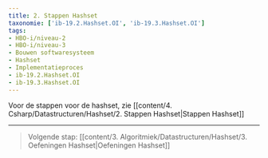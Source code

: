 ```yaml
---
title: 2. Stappen Hashset
taxonomie: ['ib-19.2.Hashset.OI', 'ib-19.3.Hashset.OI']
tags:
- HBO-i/niveau-2
- HBO-i/niveau-3
- Bouwen softwaresysteem
- Hashset
- Implementatieproces
- ib-19.2.Hashset.OI
- ib-19.3.Hashset.OI
---
```


Voor de stappen voor de hashset, zie [[content/4. Csharp/Datastructuren/Hashset/2. Stappen Hashset|Stappen Hashset]]

---

> Volgende stap: [[content/3. Algoritmiek/Datastructuren/Hashset/3. Oefeningen Hashset|Oefeningen Hashset]]